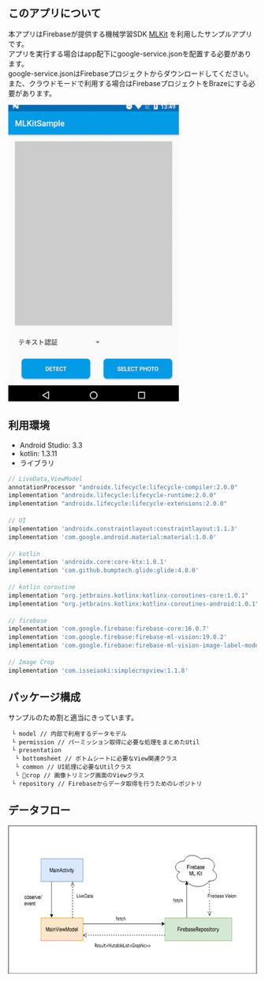 ## このアプリについて
本アプリはFirebaseが提供する機械学習SDK [MLKit](https://firebase.google.com/products/ml-kit/?hl=ja) を利用したサンプルアプリです。  
アプリを実行する場合はapp配下にgoogle-service.jsonを配置する必要があります。  
google-service.jsonはFirebaseプロジェクトからダウンロードしてください。  
また、クラウドモードで利用する場合はFirebaseプロジェクトをBrazeにする必要があります。

<img border="0" src="https://github.com/nyanc0/LT/blob/master/mlkit/images/mlkit_1.gif?raw=true" height="600">

## 利用環境

- Android Studio: 3.3
- kotlin: 1.3.11
- ライブラリ
```gradle
// LiveData,ViewModel
annotationProcessor "androidx.lifecycle:lifecycle-compiler:2.0.0"
implementation "androidx.lifecycle:lifecycle-runtime:2.0.0"
implementation "androidx.lifecycle:lifecycle-extensions:2.0.0"

// UI
implementation 'androidx.constraintlayout:constraintlayout:1.1.3'
implementation 'com.google.android.material:material:1.0.0'

// kotlin
implementation 'androidx.core:core-ktx:1.0.1'
implementation 'com.github.bumptech.glide:glide:4.8.0'

// kotlin coroutine
implementation "org.jetbrains.kotlinx:kotlinx-coroutines-core:1.0.1"
implementation "org.jetbrains.kotlinx:kotlinx-coroutines-android:1.0.1"

// firebase
implementation 'com.google.firebase:firebase-core:16.0.7'
implementation 'com.google.firebase:firebase-ml-vision:19.0.2'
implementation 'com.google.firebase:firebase-ml-vision-image-label-model:17.0.2'

// Image Crop
implementation 'com.isseiaoki:simplecropview:1.1.8'

```

## パッケージ構成
サンプルのため割と適当にきっています。  

```
 └ model // 内部で利用するデータモデル
 └ permission // パーミッション取得に必要な処理をまとめたUtil
 └ presentation
  └ bottomsheet // ボトムシートに必要なView関連クラス
  └ common // UI処理に必要なUtilクラス
  └ crop // 画像トリミング画面のViewクラス
 └ repository // Firebaseからデータ取得を行うためのレポジトリ

```

## データフロー

<img border="0" src="https://github.com/nyanc0/LT/blob/master/mlkit/images/MLKitSample_MainActivity.png?raw=true" height="300">
